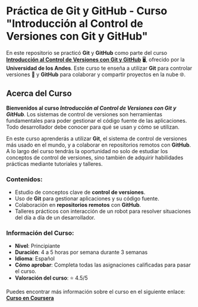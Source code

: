 # Práctica de Git y GitHub - Curso "Introducción al Control de Versiones con Git y GitHub"

En este repositorio se practicó **Git** y **GitHub** como parte del curso [**Introducción al Control de Versiones con Git y GitHub**](https://www.coursera.org/learn/git-espanol/) 🖥️, ofrecido por la **Universidad de los Andes**. Este curso te enseña a utilizar **Git** para controlar versiones 🔄 y **GitHub** para colaborar y compartir proyectos en la nube 🌐.

## Acerca del Curso
**Bienvenidos al curso _Introducción al Control de Versiones con Git y GitHub_**. Los sistemas de control de versiones son herramientas fundamentales para poder gestionar el código fuente de las aplicaciones. Todo desarrollador debe conocer para qué se usan y cómo se utilizan.

En este curso aprenderás a utilizar **Git**, el sistema de control de versiones más usado en el mundo, y a colaborar en repositorios remotos con **GitHub**. A lo largo del curso tendrás la oportunidad no solo de estudiar los conceptos de control de versiones, sino también de adquirir habilidades prácticas mediante tutoriales y talleres.

### Contenidos:
- Estudio de conceptos clave de **control de versiones**.
- Uso de **Git** para gestionar aplicaciones y su código fuente.
- Colaboración en **repositorios remotos** con **GitHub**.
- Talleres prácticos con interacción de un robot para resolver situaciones del día a día de un desarrollador.

### Información del Curso:
- **Nivel**: Principiante  
- **Duración**: 4 a 5 horas por semana durante 3 semanas  
- **Idioma**: Español  
- **Cómo aprobar**: Completa todas las asignaciones calificadas para pasar el curso.  
- **Valoración del curso**: ⭐ 4.5/5  

Puedes encontrar más información sobre el curso en el siguiente enlace: [**Curso en Coursera**](https://www.coursera.org/learn/git-espanol/)
